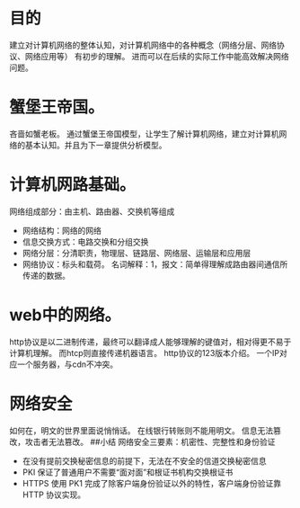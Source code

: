 # 目的
 建立对计算机网络的整体认知，对计算机网络中的各种概念（网络分层、网络协议、网络应用等） 有初步的理解。
 进而可以在后续的实际工作中能高效解决网络问题。
 # 蟹堡王帝国。
 吝啬如蟹老板。
  通过蟹堡王帝国模型，让学生了解计算机网络，建立对计算机网络的基本认知。并且为下一章提供分析模型。
# 计算机网路基础。
网络组成部分：由主机、路由器、交换机等组成
* 网络结构：网络的网络
* 信息交换方式：电路交换和分组交换
* 网络分层：分清职责，物理层、链路层、网络层、运输层和应用层
* 网络协议：标头和载荷。
名词解释：1，报文：简单得理解成路由器间通信所传递的数据。
# web中的网络。
http协议是以二进制传递，最终可以翻译成人能够理解的键值对，相对得更不易于计算机理解。
而htcp则直接传递机器语言。
http协议的123版本介绍。
一个IP对应一个服务器，与cdn不冲突。
# 网络安全
如何在，明文的世界里面说悄悄话。
在线银行转账则不能用明文。
信息无法篡改，攻击者无法篡改。
##小结
网络安全三要素：机密性、完整性和身份验证
* 在没有提前交换秘密信息的前提下，无法在不安全的信道交换秘密信息
* PKI 保证了普通用户不需要“面对面”和根证书机构交换根证书
* HTTPS 使用 PK1 完成了除客户端身份验证以外的特性，客户端身份验证靠HTTP 协议实现。